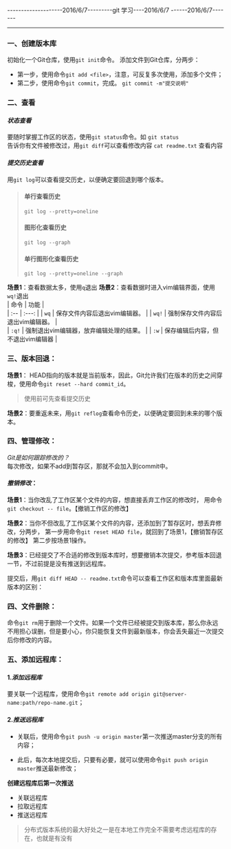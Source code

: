 --------------------2016/6/7---------git 学习----2016/6/7 ------2016/6/7-------  
*** 
### 一、创建版本库  
初始化一个Git仓库，使用`git init`命令。
添加文件到Git仓库，分两步：
* 第一步，使用命令`git add <file>`，注意，可反复多次使用，添加多个文件；  
* 第二步，使用命令`git commit`，完成。  `git commit -m"提交说明"`  

### 二、查看
####  *状态查看*  
要随时掌握工作区的状态，使用`git status`命令。如 `git status`       
     告诉你有文件被修改过，用`git diff`可以查看修改内容
`cat readme.txt`  查看内容

#### *提交历史查看*
用`git log`可以查看提交历史，以便确定要回退到哪个版本。
> #### 单行查看历史
> `git log --pretty=oneline`
> #### 图形化查看历史
> `git log --graph`
> #### 单行图形化查看历史 
> `git log --pretty=oneline --graph`

**场景1**：查看数据太多，使用`q`退出
**场景2**：查看数据时进入vim编辑界面，使用`wq!`退出  
| 命令 | 功能 |  
| :-- | :---: |
| `wq` | 保存文件内容后退出vim编辑器。 |
| `wq!` | 强制保存文件内容后退出vim编辑器。 |  
| `:q!` | 强制退出vim编辑器，放弃编辑处理的结果。 |
| `:w` | 保存编辑后内容，但不退出vim编辑器 |



### 三、版本回退：
**场景1**：  HEAD指向的版本就是当前版本，因此，Git允许我们在版本的历史之间穿梭，使用命令`git reset --hard commit_id`。
>使用前可先查看提交历史

**场景2**：要重返未来，用`git reflog`查看命令历史，以便确定要回到未来的哪个版本。

### 四、管理修改：
*Git是如何跟踪修改的？*  
每次修改，如果不add到暂存区，那就不会加入到commit中。



#### *撤销修改*：
**场景1**：当你改乱了工作区某个文件的内容，想直接丢弃工作区的修改时，
        用命令`git checkout -- file`。【撤销工作区的修改】

**场景2**：当你不但改乱了工作区某个文件的内容，还添加到了暂存区时，想丢弃修改，分两步，
        第一步用命令`git reset HEAD file`，就回到了场景1，【撤销暂存区的修改】
		第二步按场景1操作。

**场景3**：已经提交了不合适的修改到版本库时，想要撤销本次提交，参考版本回退一节，不过前提是没有推送到远程库。

提交后，用`git diff HEAD -- readme.txt`命令可以查看工作区和版本库里面最新版本的区别：

### 四、文件删除：
命令`git rm`用于删除一个文件。如果一个文件已经被提交到版本库，那么你永远不用担心误删，但是要小心，你只能恢复文件到最新版本，你会丢失最近一次提交后你修改的内容。

### 五、添加远程库：
#### 1.*添加远程库*
要关联一个远程库，使用命令`git remote add origin git@server-name:path/repo-name.git`；
#### 2.*推送远程库*
* 关联后，使用命令`git push -u origin master`第一次推送master分支的所有内容；

* 此后，每次本地提交后，只要有必要，就可以使用命令`git push origin master`推送最新修改； 

**创建远程库后第一次推送**
* 关联远程库
* 拉取远程库
* 推送远程库

> 分布式版本系统的最大好处之一是在本地工作完全不需要考虑远程库的存在，也就是有没有